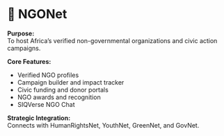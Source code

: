 # 🏢 NGONet

**Purpose:**  
To host Africa’s verified non-governmental organizations and civic action campaigns.

**Core Features:**
- Verified NGO profiles
- Campaign builder and impact tracker
- Civic funding and donor portals
- NGO awards and recognition
- SIQVerse NGO Chat

**Strategic Integration:**  
Connects with HumanRightsNet, YouthNet, GreenNet, and GovNet.
